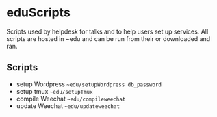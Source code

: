 # eduScripts
Scripts used by helpdesk for talks and to help users set up services. All scripts are hosted in ~edu and can be run from their or downloaded and ran.

## Scripts
- setup Wordpress `~edu/setupWordpress db_password`
- setup tmux `~edu/setupTmux`
- compile Weechat `~edu/compileweechat`
- update Weechat  `~edu/updateweechat`
